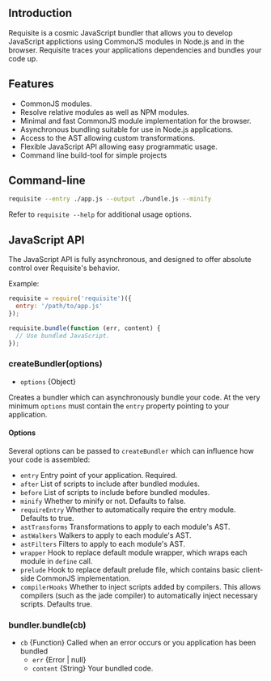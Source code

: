 ## Introduction

Requisite is a cosmic JavaScript bundler that allows you to develop JavaScript applictions using CommonJS modules in Node.js and in the browser. Requisite traces your applications dependencies and bundles your code up.

## Features

* CommonJS modules.
* Resolve relative modules as well as NPM modules.
* Minimal and fast CommonJS module implementation for the browser.
* Asynchronous bundling suitable for use in Node.js applications.
* Access to the AST allowing custom transformations.
* Flexible JavaScript API allowing easy programmatic usage.
* Command line build-tool for simple projects

## Command-line

```bash
requisite --entry ./app.js --output ./bundle.js --minify
```
Refer to `requisite --help` for additional usage options.

## JavaScript API

The JavaScript API is fully asynchronous, and designed to offer absolute control over Requisite's behavior.

Example:

```javascript
requisite = require('requisite')({
  entry: '/path/to/app.js'
});

requisite.bundle(function (err, content) {
  // Use bundled JavaScript.
});
```

### createBundler(options)

* `options` {Object}

Creates a bundler which can asynchronously bundle your code. At the very minimum `options` must contain the `entry` property pointing to your application.

#### Options

Several options can be passed to `createBundler` which can influence how your code is assembled:

* `entry` Entry point of your application. Required.
* `after` List of scripts to include after bundled modules.
* `before` List of scripts to include before bundled modules.
* `minify` Whether to minify or not. Defaults to false.
* `requireEntry` Whether to automatically require the entry module. Defaults to true.
* `astTransforms` Transformations to apply to each module's AST.
* `astWalkers` Walkers to apply to each module's AST.
* `astFilters` Filters to apply to each module's AST.
* `wrapper` Hook to replace default module wrapper, which wraps each module in `define` call.
* `prelude` Hook to replace default prelude file, which contains basic client-side CommonJS implementation.
* `compilerHooks` Whether to inject scripts added by compilers. This allows compilers (such as the jade compiler) to automatically inject necessary scripts. Defaults true.

### bundler.bundle(cb)

* `cb` {Function} Called when an error occurs or you application has been bundled
  * `err` {Error | null}
  * `content` {String} Your bundled code.
